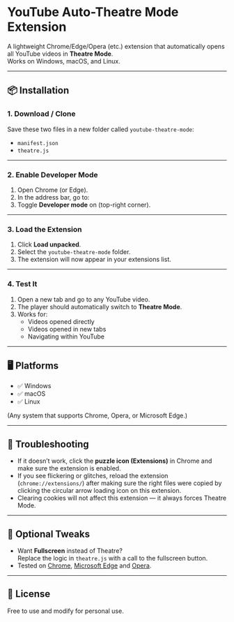 # YouTube Auto-Theatre Mode Extension

A lightweight Chrome/Edge/Opera (etc.) extension that automatically opens all YouTube videos in **Theatre Mode**.  
Works on Windows, macOS, and Linux.

---

## 📦 Installation

### 1. Download / Clone

Save these two files in a new folder called `youtube-theatre-mode`:

- `manifest.json`
- `theatre.js`

---

### 2. Enable Developer Mode

1. Open Chrome (or Edge).
2. In the address bar, go to:
3. Toggle **Developer mode** on (top-right corner).

---

### 3. Load the Extension

1. Click **Load unpacked**.
2. Select the `youtube-theatre-mode` folder.
3. The extension will now appear in your extensions list.

---

### 4. Test It

1. Open a new tab and go to any YouTube video.
2. The player should automatically switch to **Theatre Mode**.
3. Works for:
    - Videos opened directly
    - Videos opened in new tabs
    - Navigating within YouTube

---

## 🖥️ Platforms

- ✅ Windows
- ✅ macOS
- ✅ Linux

(Any system that supports Chrome, Opera, or Microsoft Edge.)

---

## 🔧 Troubleshooting

- If it doesn’t work, click the **puzzle icon (Extensions)** in Chrome and make sure the extension is enabled.
- If you see flickering or glitches, reload the extension (`chrome://extensions/`) after making sure the right files were copied by clicking the circular arrow loading icon on this extension.
- Clearing cookies will not affect this extension — it always forces Theatre Mode.

---

## 🚀 Optional Tweaks

- Want **Fullscreen** instead of Theatre?  
Replace the logic in `theatre.js` with a call to the fullscreen button.  
- Tested on [Chrome](https://www.google.com/chrome/), [Microsoft Edge](https://www.microsoft.com/edge) and [Opera](https://www.opera.com/opera).

---

## 📝 License

Free to use and modify for personal use.
